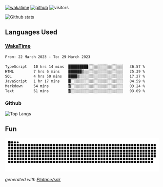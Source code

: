 [![wakatime](https://wakatime.com/badge/user/82c377cd-a54c-404c-b7df-177b313ca539.svg)](https://wakatime.com/@82c377cd-a54c-404c-b7df-177b313ca539)
[![github](https://img.shields.io/github/followers/xinthose?logo=github&style=plastic)](https://github.com/alanhamlett?tab=followers)
![visitors](https://visitor-badge.glitch.me/badge?page_id=xinthose&left_color=green&right_color=red)

![Github stats](https://github-readme-stats.vercel.app/api?username=xinthose&show_icons=true&theme=radical&count_private=true)

## Languages Used

### [WakaTime](https://wakatime.com/)
<!--START_SECTION:waka-->

```text
From: 22 March 2023 - To: 29 March 2023

TypeScript   10 hrs 14 mins  █████████░░░░░░░░░░░░░░░░   36.57 %
HTML         7 hrs 6 mins    ██████▒░░░░░░░░░░░░░░░░░░   25.39 %
SQL          4 hrs 50 mins   ████▒░░░░░░░░░░░░░░░░░░░░   17.27 %
JavaScript   1 hr 17 mins    █░░░░░░░░░░░░░░░░░░░░░░░░   04.59 %
Markdown     54 mins         ▓░░░░░░░░░░░░░░░░░░░░░░░░   03.24 %
Text         51 mins         ▓░░░░░░░░░░░░░░░░░░░░░░░░   03.09 %
```

<!--END_SECTION:waka-->

### Github

![Top Langs](https://github-readme-stats.vercel.app/api/top-langs/?username=xinthose)

## Fun
![github contribution grid snake animation](https://raw.githubusercontent.com/xinthose/xinthose/output/github-contribution-grid-snake.svg)

_generated with [Platane/snk](https://github.com/Platane/snk)_
